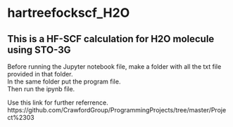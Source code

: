 # hartreefockscf_H2O
## This is a HF-SCF calculation for H2O molecule using STO-3G
<p>Before running the Jupyter notebook file, make a folder with all the txt file provided in that folder.<br />
In the same folder put the program file.<br />
Then run the ipynb file.</p>

<p>Use this link for further referrence.<br />
  https://github.com/CrawfordGroup/ProgrammingProjects/tree/master/Project%2303 </p>
